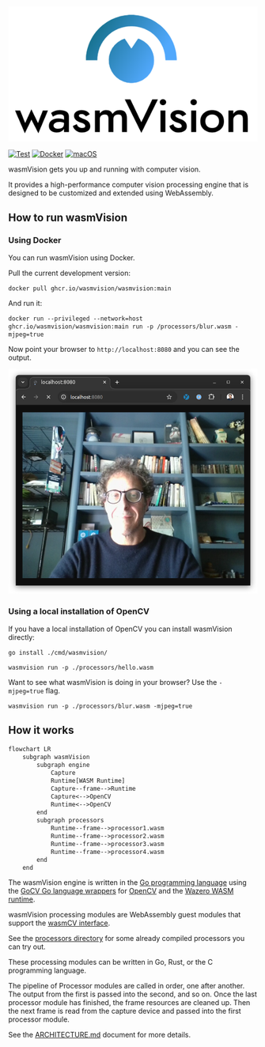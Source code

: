 ![wasmvision-logo](./images/wasmvision-logo.png)

[![Test](https://github.com/wasmvision/wasmvision/actions/workflows/test.yml/badge.svg)](https://github.com/wasmvision/wasmvision/actions/workflows/test.yml) [![Docker](https://github.com/wasmvision/wasmvision/actions/workflows/docker.yml/badge.svg)](https://github.com/wasmvision/wasmvision/actions/workflows/docker.yml) [![macOS](https://github.com/wasmvision/wasmvision/actions/workflows/macos.yml/badge.svg)](https://github.com/wasmvision/wasmvision/actions/workflows/macos.yml)

wasmVision gets you up and running with computer vision.

It provides a high-performance computer vision processing engine that is designed to be customized and extended using WebAssembly.

## How to run wasmVision

### Using Docker

You can run wasmVision using Docker.

Pull the current development version:

```shell
docker pull ghcr.io/wasmvision/wasmvision:main
```

And run it:

```shell
docker run --privileged --network=host ghcr.io/wasmvision/wasmvision:main run -p /processors/blur.wasm -mjpeg=true
```

Now point your browser to `http://localhost:8080` and you can see the output.

![mjpeg-stream](./images/mjpeg-stream.png)


### Using a local installation of OpenCV

If you have a local installation of OpenCV you can install wasmVision directly:

```shell
go install ./cmd/wasmvision/
```

```shell
wasmvision run -p ./processors/hello.wasm
```

Want to see what wasmVision is doing in your browser? Use the `-mjpeg=true` flag.

```shell
wasmvision run -p ./processors/blur.wasm -mjpeg=true
```

## How it works

```mermaid
flowchart LR
    subgraph wasmVision
        subgraph engine
            Capture
            Runtime[WASM Runtime]
            Capture--frame-->Runtime
            Capture<-->OpenCV
            Runtime<-->OpenCV
        end
        subgraph processors
            Runtime--frame-->processor1.wasm
            Runtime--frame-->processor2.wasm
            Runtime--frame-->processor3.wasm
            Runtime--frame-->processor4.wasm
        end
    end
```

The wasmVision engine is written in the [Go programming language](https://go.dev/) using the [GoCV Go language wrappers](https://github.com/hybridgroup/gocv) for [OpenCV](https://github.com/opencv/opencv) and the [Wazero WASM runtime](https://github.com/tetratelabs/wazero).

wasmVision processing modules are WebAssembly guest modules that support the [wasmCV interface](https://github.com/wasmvision/wasmcv).

See the [processors directory](./processors/) for some already compiled processors you can try out.

These processing modules can be written in Go, Rust, or the C programming language.

The pipeline of Processor modules are called in order, one after another. The output from the first is passed into the second, and so on. Once the last processor module has finished, the frame resources are cleaned up. Then the next frame is read from the capture device and passed into the first processor module.

See the [ARCHITECTURE.md](ARCHITECTURE.md) document for more details.


